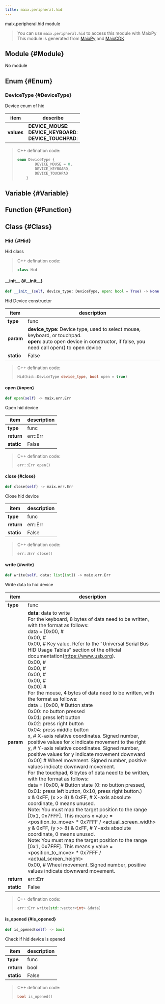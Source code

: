 ```yaml
---
title: maix.peripheral.hid
---
```


maix.peripheral.hid module


> You can use `maix.peripheral.hid` to access this module with MaixPy
> This module is generated from [MaixPy](https://github.com/sipeed/MaixPy) and [MaixCDK](https://github.com/sipeed/MaixCDK)

## Module {#Module}

No module


## Enum {#Enum}

### DeviceType {#DeviceType}

Device enum of hid

| item | describe |
| --- | --- |
| **values** | **DEVICE_MOUSE**: <br>**DEVICE_KEYBOARD**: <br>**DEVICE_TOUCHPAD**: <br>
> C++ defination code:
> ```cpp
> enum DeviceType {
>         DEVICE_MOUSE = 0,
>         DEVICE_KEYBOARD,
>         DEVICE_TOUCHPAD
>     }
> ```


## Variable {#Variable}



## Function {#Function}



## Class {#Class}

### Hid {#Hid}

Hid class


> C++ defination code:
> ```cpp
> class Hid
> ```

#### \_\_init\_\_ {#\_\_init\_\_}

```python
def __init__(self, device_type: DeviceType, open: bool = True) -> None
```
Hid Device constructor

| item | description |
| --- | --- |
| **type** | func |
| **param** | **device_type**: Device type, used to select mouse, keyboard, or touchpad.<br>**open**: auto open device in constructor, if false, you need call open() to open device<br>|
| **static** | False |

> C++ defination code:
> ```cpp
> Hid(hid::DeviceType device_type, bool open = true)
> ```
#### open {#open}

```python
def open(self) -> maix.err.Err
```
Open hid device

| item | description |
| --- | --- |
| **type** | func |
| **return** | err::Err |
| **static** | False |

> C++ defination code:
> ```cpp
> err::Err open()
> ```
#### close {#close}

```python
def close(self) -> maix.err.Err
```
Close hid device

| item | description |
| --- | --- |
| **type** | func |
| **return** | err::Err |
| **static** | False |

> C++ defination code:
> ```cpp
> err::Err close()
> ```
#### write {#write}

```python
def write(self, data: list[int]) -> maix.err.Err
```
Write data to hid device

| item | description |
| --- | --- |
| **type** | func |
| **param** | **data**: data to write<br>For the keyboard, 8 bytes of data need to be written, with the format as follows:<br>data =      [0x00,   #<br>0x00,   #<br>0x00,   # Key value. Refer to the "Universal Serial Bus HID Usage Tables" section of the official documentation(https://www.usb.org).<br>0x00,   #<br>0x00,   #<br>0x00,   #<br>0x00,   #<br>0x00]   #<br>For the mouse, 4 bytes of data need to be written, with the format as follows:<br>data =       [0x00,  # Button state<br>0x00: no button pressed<br>0x01: press left button<br>0x02: press right button<br>0x04: press middle button<br>x,      # X-axis relative coordinates. Signed number, positive values for x indicate movement to the right<br>y,      # Y-axis relative coordinates. Signed number, positive values for y indicate movement downward<br>0x00]   # Wheel movement. Signed number, positive values indicate downward movement.<br>For the touchpad, 6 bytes of data need to be written, with the format as follows:<br>data =      [0x00,   # Button state (0: no button pressed, 0x01: press left button, 0x10, press right button.)<br>x & 0xFF, (x >> 8) & 0xFF,  # X-axis absolute coordinate, 0 means unused.<br>Note: You must map the target position to the range [0x1, 0x7FFF]. This means x value = <position_to_move> * 0x7FFF / <actual_screen_width><br>y & 0xFF, (y >> 8) & 0xFF,  # Y-axis absolute coordinate, 0 means unused.<br>Note: You must map the target position to the range [0x1, 0x7FFF]. This means y value = <position_to_move> * 0x7FFF / <actual_screen_height><br>0x00,   # Wheel movement. Signed number, positive values indicate downward movement.<br>|
| **return** | err::Err |
| **static** | False |

> C++ defination code:
> ```cpp
> err::Err write(std::vector<int> &data)
> ```
#### is\_opened {#is\_opened}

```python
def is_opened(self) -> bool
```
Check if hid device is opened

| item | description |
| --- | --- |
| **type** | func |
| **return** | bool |
| **static** | False |

> C++ defination code:
> ```cpp
> bool is_opened()
> ```
